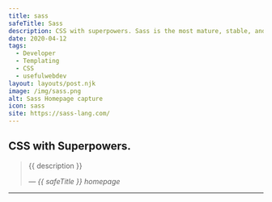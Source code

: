 ```yaml
---
title: sass
safeTitle: Sass
description: CSS with superpowers. Sass is the most mature, stable, and powerful professional grade CSS extension language in the world.
date: 2020-04-12
tags:
  - Developer
  - Templating
  - CSS
  - usefulwebdev
layout: layouts/post.njk
image: /img/sass.png
alt: Sass Homepage capture
icon: sass
site: https://sass-lang.com/
---
```


<div class="box">

## CSS with Superpowers.

<!-- <figure class="image">
<img alt="{{ alt }}" src="{{ image }}">
</figure> -->

> {{ description }}
>
> <cite>&mdash; {{ safeTitle }} homepage</cite>

</div>

---